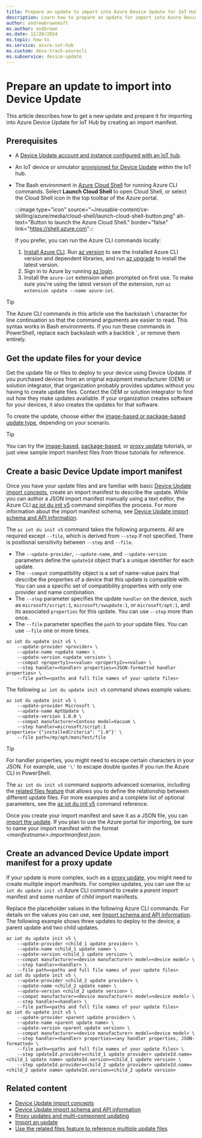 ```yaml
---
title: Prepare an update to import into Azure Device Update for IoT Hub | Microsoft Docs
description: Learn how to prepare an update for import into Azure Device Update for IoT Hub by creating an import manifest to describe the update.
author: andrewbrownmsft
ms.author: andbrown
ms.date: 12/20/2024
ms.topic: how-to
ms.service: azure-iot-hub
ms.custom: devx-track-azurecli
ms.subservice: device-update
---
```


# Prepare an update to import into Device Update

This article describes how to get a new update and prepare it for importing into Azure Device Update for IoT Hub by creating an import manifest.

## Prerequisites

- A [Device Update account and instance configured with an IoT hub](create-device-update-account.md).
- An IoT device or simulator [provisioned for Device Update](device-update-agent-provisioning.md) within the IoT hub.
- The Bash environment in [Azure Cloud Shell](/azure/cloud-shell/quickstart) for running Azure CLI commands. Select **Launch Cloud Shell** to open Cloud Shell, or select the Cloud Shell icon in the top toolbar of the Azure portal.

  :::image type="icon" source="~/reusable-content/ce-skilling/azure/media/cloud-shell/launch-cloud-shell-button.png" alt-text="Button to launch the Azure Cloud Shell." border="false" link="https://shell.azure.com":::

  If you prefer, you can run the Azure CLI commands locally:
  
  1. [Install Azure CLI](/cli/azure/install-azure-cli). Run [az version](/cli/azure/reference-index#az-version) to see the installed Azure CLI version and dependent libraries, and run [az upgrade](/cli/azure/reference-index#az-upgrade) to install the latest version.
  1. Sign in to Azure by running [az login](/cli/azure/reference-index#az-login).
  1. Install the `azure-iot` extension when prompted on first use. To make sure you're using the latest version of the extension, run `az extension update --name azure-iot`.

>[!TIP]
>The Azure CLI commands in this article use the backslash \\ character for line continuation so that the command arguments are easier to read. This syntax works in Bash environments. If you run these commands in PowerShell, replace each backslash with a backtick \`, or remove them entirely.

<a name="obtain-an-update-for-your-device"></a>
## Get the update files for your device

Get the update file or files to deploy to your device using Device Update. If you purchased devices from an original equipment manufacturer (OEM) or solution integrator, that organization probably provides updates without you having to create update files. Contact the OEM or solution integrator to find out how they make updates available. If your organization creates software for your devices, it also creates the updates for that software.

To create the update, choose either the [image-based or package-based update type](understand-device-update.md#support-for-a-wide-range-of-update-artifacts), depending on your scenario.

> [!TIP]
> You can try the [image-based](device-update-raspberry-pi.md), [package-based](device-update-ubuntu-agent.md), or [proxy update](device-update-howto-proxy-updates.md) tutorials, or just view sample import manifest files from those tutorials for reference.

## Create a basic Device Update import manifest

Once you have your update files and are familiar with basic [Device Update import concepts](import-concepts.md), create an import manifest to describe the update. While you can author a JSON import manifest manually using a text editor, the Azure CLI [az iot du init v5](/cli/azure/iot/du/update/init#az-iot-du-update-init-v5) command simplifies the process. For more information about the import manifest schema, see [Device Update import schema and API information](import-schema.md).

The `az iot du init v5` command takes the following arguments. All are required except `--file`, which is derived from `--step` if not specified. There is positional sensitivity between `--step` and `--file`.

- The `--update-provider`, `--update-name`, and `--update-version` parameters define the `updateId` object that's a unique identifier for each update.
- The `--compat` compatibility object is a set of name-value pairs that describe the properties of a device that this update is compatible with. You can use a specific set of compatibility properties with only one provider and name combination.
- The `--step` parameter specifies the update `handler` on the device, such as `microsoft/script:1`, `microsoft/swupdate:1`, or `microsoft/apt:1`, and its associated `properties` for this update. You can use `--step` more than once.
- The `--file` parameter specifies the `path` to your update files. You can use `--file` one or more times.

```azurecli
az iot du update init v5 \
    --update-provider <provider> \
    --update-name <update name> \
    --update-version <update version> \
    --compat <property1>=<value> <property2>=<value> \
    --step handler=<handler> properties=<JSON-formatted handler properties> \
    --file path=<paths and full file names of your update files> 
```

The following `az iot du update init v5` command shows example values:

```azurecli
az iot du update init v5 \
    --update-provider Microsoft \
    --update-name AptUpdate \
    --update-version 1.0.0 \
    --compat manufacturer=Contoso model=Vacuum \
    --step handler=microsoft/script:1 properties='{"installedCriteria": "1.0"}' \
    --file path=/my/apt/manifest/file
```

> [!TIP]
> For handler properties, you might need to escape certain characters in your JSON. For example, use `'\'` to escape double quotes if you run the Azure CLI in PowerShell.

The `az iot du init v5` command supports advanced scenarios, including the [related files feature](related-files.md) that allows you to define the relationship between different update files. For more examples and a complete list of optional parameters, see the [az iot du init v5](/cli/azure/iot/du/update/init#az-iot-du-update-init-v5) command reference.

Once you create your import manifest and save it as a JSON file, you can [import the update](import-update.md). If you plan to use the Azure portal for importing, be sure to name your import manifest with the format *\<manifestname\>.importmanifest.json*.

## Create an advanced Device Update import manifest for a proxy update

If your update is more complex, such as a [proxy update](device-update-proxy-updates.md), you might need to create multiple import manifests. For complex updates, you can use the `az iot du update init v5` Azure CLI command to create a *parent* import manifest and some number of *child* import manifests.

Replace the placeholder values in the following Azure CLI commands. For details on the values you can use, see [Import schema and API information](import-schema.md). The following example shows three updates to deploy to the device, a parent update and two child updates.

```azurecli
az iot du update init v5 \
    --update-provider <child_1 update provider> \
    --update-name <child_1 update name> \
    --update-version <child_1 update version> \
    --compat manufacturer=<device manufacturer> model=<device model> \
    --step handler=<handler> \
    --file path=<paths and full file names of your update files> 
az iot du update init v5 \
    --update-provider <child_2 update provider> \
    --update-name <child_2 update name> \
    --update-version <child_2 update version> \
    --compat manufacturer=<device manufacturer> model=<device model> \
    --step handler=<handler> \
    --file path=<paths and full file names of your update files> 
az iot du update init v5 \
    --update-provider <parent update provider> \
    --update-name <parent update name> \
    --update-version <parent update version> \
    --compat manufacturer=<device manufacturer> model=<device model> \
    --step handler=<handler> properties=<any handler properties, JSON-formatted> \
    --file path=<paths and full file names of your update files> \
    --step updateId.provider=<child_1 update provider> updateId.name=<child_1 update name> updateId.version=<child_1 update version> \
    --step updateId.provider=<child_2 update provider> updateId.name=<child_2 update name> updateId.version=<child_2 update version> 
```

## Related content

- [Device Update import concepts](import-concepts.md)
- [Device Update import schema and API information](import-schema.md)
- [Proxy updates and multi-component updating](device-update-proxy-updates.md)
- [Import an update](import-update.md)
- [Use the related files feature to reference multiple update files](related-files.md)

